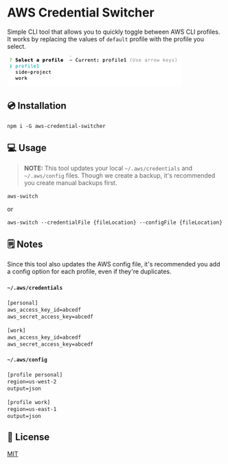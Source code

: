 # AWS Credential Switcher

Simple CLI tool that allows you to quickly toggle between AWS CLI profiles. It works by replacing the values of `default` profile with the profile you select.

![](https://github.com/dburdan/aws-credential-switcher/blob/master/assets/cli.png?raw=true)

## 💿 Installation
```
npm i -G aws-credential-switcher
```

## 💻 Usage
> **NOTE:** This tool updates your local `~/.aws/credentials` and `~/.aws/config` files. Though we create a backup, it's recommended you create manual backups first.
```
aws-switch
```
or
```
aws-switch --credentialFile {fileLocation} --configFile {fileLocation}
```

## 🗒 Notes
Since this tool also updates the AWS config file, it's recommended you add a config option for each profile, even if they're duplicates.
#### `~/.aws/credentials`
```
[personal]
aws_access_key_id=abcedf
aws_secret_access_key=abcedf

[work]
aws_access_key_id=abcedf
aws_secret_access_key=abcedf
```
#### `~/.aws/config`
```
[profile personal]
region=us-west-2
output=json

[profile work]
region=us-east-1
output=json
```

## 📄 License
[MIT](https://choosealicense.com/licenses/mit/)
